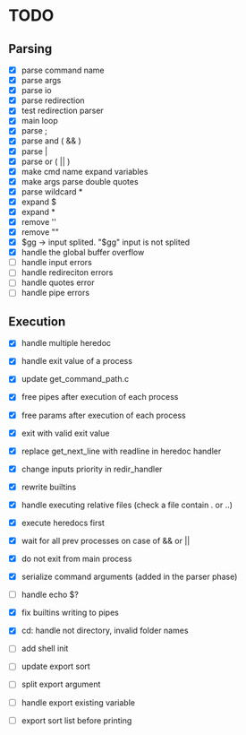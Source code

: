 # TODO

## Parsing

- [x] parse command name
- [x] parse args
- [x] parse io
- [x] parse redirection
- [x] test redirection parser
- [x] main loop
- [x] parse ;
- [x] parse and ( && )
- [x] parse |
- [x] parse or ( || )
- [x] make cmd name expand variables
- [x] make args parse double quotes
- [x] parse wildcard \*
- [x] expand $
- [x] expand \*
- [x] remove ''
- [x] remove ""
- [x] $gg -> input splited. "$gg" input is not splited
- [x] handle the global buffer overflow
- [ ] handle input errors
- [ ] handle redireciton errors
- [ ] handle quotes error
- [ ] handle pipe errors

## Execution

- [x] handle multiple heredoc
- [x] handle exit value of a process
- [x] update get_command_path.c
- [x] free pipes after execution of each process
- [x] free params after execution of each process
- [x] exit with valid exit value
- [x] replace get_next_line with readline in heredoc handler
- [x] change inputs priority in redir_handler
- [x] rewrite builtins
- [x] handle executing relative files (check a file contain . or ..)
- [x] execute heredocs first
- [x] wait for all prev processes on case of && or ||
- [x] do not exit from main process
- [x] serialize command arguments (added in the parser phase)
- [ ] handle echo $?
- [x] fix builtins writing to pipes
- [x] cd: handle not directory, invalid folder names
- [ ] add shell init
- [ ] update export sort
- [ ] split export argument
- [ ] handle export existing variable
- [ ] export sort list before printing

